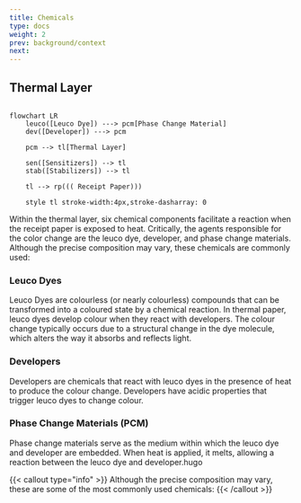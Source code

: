 ```yaml
---
title: Chemicals 
type: docs
weight: 2
prev: background/context
next: 
---
```


## Thermal Layer

```mermaid

flowchart LR
	leuco([Leuco Dye]) ---> pcm[Phase Change Material]
    dev([Developer]) ---> pcm
    
    pcm --> tl[Thermal Layer]

    sen([Sensitizers]) --> tl
    stab([Stabilizers]) --> tl

    tl --> rp((( Receipt Paper)))
    
    style tl stroke-width:4px,stroke-dasharray: 0

```

Within the thermal layer, six chemical components facilitate a reaction when the receipt paper is exposed to heat. Critically, the agents responsible for the color change are the leuco dye, developer, and phase change materials. Although the precise composition may vary, these chemicals are commonly used:

### Leuco Dyes

Leuco Dyes are colourless (or nearly colourless) compounds that can be transformed into a coloured state by a chemical reaction. In thermal paper, leuco dyes develop colour when they react with developers. The colour change typically occurs due to a structural change in the dye molecule, which alters the way it absorbs and reflects light.

### Developers

Developers are chemicals that react with leuco dyes in the presence of heat to produce the colour change. Developers have acidic properties that trigger leuco dyes to change colour.

### Phase Change Materials (PCM) 

Phase change materials serve as the medium within which the leuco dye and developer are embedded. When heat is applied, it melts, allowing a reaction between the leuco dye and developer.hugo

{{< callout type="info" >}}
  Although the precise composition may vary, these are some of the most commonly used chemicals:
{{< /callout >}}
